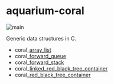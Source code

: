 # aquarium-coral

![main](https://github.com/pretore/aquarium-coral/actions/workflows/cmake.yml/badge.svg?branch=main)

Generic data structures in C.

- coral_[array_list](doc/ArrayList.md)
- coral_[forward_queue](doc/ForwardQueue.md)
- coral_[forward_stack](doc/ForwardStack.md)
- coral_[linked_red_black_tree_container](doc/LinkedRedBlackTreeContainer.md)
- coral_[red_black_tree_container](doc/RedBlackTreeContainer.md)

